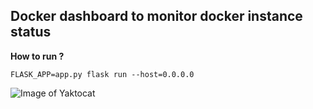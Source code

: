 ## Docker dashboard to monitor docker instance status

**How to run ?**

`FLASK_APP=app.py flask run --host=0.0.0.0`

![Image of Yaktocat](https://cdn1.imggmi.com/uploads/2019/2/18/b0a0bb039f5683fbe2e3de087d27fef6-full.png)
